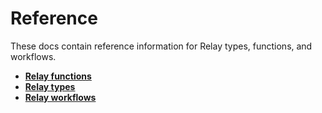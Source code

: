 # Reference

These docs contain reference information for Relay types, functions, and workflows.

-   **[Relay functions](reference/relay-functions.md)**
-   **[Relay types](reference/relay-types.md)**
-   **[Relay workflows](reference/relay-workflows.md)**
